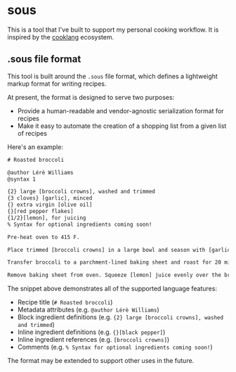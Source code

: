 # sous

This is a tool that I've built to support my personal cooking workflow. It is inspired by the [cooklang](https://cooklang.org) ecosystem. 

## .sous file format

This tool is built around the `.sous` file format, which defines a lightweight markup format for writing recipes.

At present, the format is designed to serve two purposes:

- Provide a human-readable and vendor-agnostic serialization format for recipes
- Make it easy to automate the creation of a shopping list from a given list of recipes

Here's an example:

```txt
# Roasted broccoli

@author Lérè Williams
@syntax 1

{2} large [broccoli crowns], washed and trimmed
{3 cloves} [garlic], minced
{} extra virgin [olive oil]
{}[red pepper flakes]
{1/2}[lemon], for juicing
% Syntax for optional ingredients coming soon!

Pre-heat oven to 415 F.

Place trimmed [broccoli crowns] in a large bowl and season with [garlic], [red pepper flakes], {}[Kosher salt] and freshly ground {}[black pepper]. Toss with [olive oil] and mix until ingredients are well combined.

Transfer broccoli to a parchment-lined baking sheet and roast for 20 minutes, flipping broccoli halfway through to achieve an even char.

Remove baking sheet from oven. Squeeze [lemon] juice evenly over the broccoli. Serve warm.
```

The snippet above demonstrates all of the supported language features:

- Recipe title (`# Roasted broccoli`)
- Metadata attributes (e.g. `@author Lérè Williams`)
- Block ingredient definitions (e.g. `{2} large [broccoli crowns], washed and trimmed`)
- Inline ingredient definitions (e.g. `{}[black pepper]`)
- Inline ingredient references (e.g. `[broccoli crowns]`)
- Comments (e.g. `% Syntax for optional ingredients coming soon!`)

The format may be extended to support other uses in the future.
